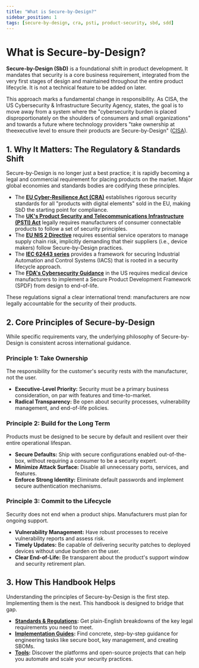 ```yaml
---
title: "What is Secure-by-Design?"
sidebar_position: 1
tags: [secure-by-design, cra, psti, product-security, sbd, sdd]
---
```


# What is Secure-by-Design?

**Secure-by-Design (SbD)** is a foundational shift in product development. It mandates that security is a core business requirement, integrated from the very first stages of design and maintained throughout the entire product lifecycle. It is not a technical feature to be added on later.

This approach marks a fundamental change in responsibility. As CISA, the US Cybersecurity & Infrastructure Security Agency, states, the goal is to move away from a system where the "cybersecurity burden is placed disproportionately on the shoulders of consumers and small organizations" and towards a future where technology providers "take ownership at theexecutive level to ensure their products are Secure-by-Design" ([CISA][cisa_sbd]).

## 1. Why It Matters: The Regulatory & Standards Shift

Secure-by-Design is no longer just a best practice; it is rapidly becoming a legal and commercial requirement for placing products on the market. Major global economies and standards bodies are codifying these principles.

-   The **[EU Cyber-Resilience Act (CRA)](../standards/eu/cra-overview.md)** establishes rigorous security standards for all "products with digital elements" sold in the EU, making SbD the starting point for compliance.
-   The **[UK's Product Security and Telecommunications Infrastructure (PSTI) Act](../standards/uk/psti-overview.md)** legally requires manufacturers of consumer connectable products to follow a set of security principles.
-   The **[EU NIS 2 Directive](../standards/eu/nis2-overview.md)** requires essential service operators to manage supply chain risk, implicitly demanding that their suppliers (i.e., device makers) follow Secure-by-Design practices.
-   The **[IEC 62443 series](../standards/global/iec62443-overview.md)** provides a framework for securing Industrial Automation and Control Systems (IACS) that is rooted in a security lifecycle approach.
-   The **[FDA's Cybersecurity Guidance](../standards/us/fda-cybersecurity-overview.md)** in the US requires medical device manufacturers to implement a Secure Product Development Framework (SPDF) from design to end-of-life.

These regulations signal a clear international trend: manufacturers are now legally accountable for the security of their products.

## 2. Core Principles of Secure-by-Design

While specific requirements vary, the underlying philosophy of Secure-by-Design is consistent across international guidance.

### Principle 1: Take Ownership
The responsibility for the customer's security rests with the manufacturer, not the user.
- **Executive-Level Priority:** Security must be a primary business consideration, on par with features and time-to-market.
- **Radical Transparency:** Be open about security processes, vulnerability management, and end-of-life policies.

### Principle 2: Build for the Long Term
Products must be designed to be secure by default and resilient over their entire operational lifespan.
- **Secure Defaults:** Ship with secure configurations enabled out-of-the-box, without requiring a consumer to be a security expert.
- **Minimize Attack Surface:** Disable all unnecessary ports, services, and features.
- **Enforce Strong Identity:** Eliminate default passwords and implement secure authentication mechanisms.

### Principle 3: Commit to the Lifecycle
Security does not end when a product ships. Manufacturers must plan for ongoing support.
- **Vulnerability Management:** Have robust processes to receive vulnerability reports and assess risk.
- **Timely Updates:** Be capable of delivering security patches to deployed devices without undue burden on the user.
- **Clear End-of-Life:** Be transparent about the product's support window and security retirement plan.

## 3. How This Handbook Helps

Understanding the principles of Secure-by-Design is the first step. Implementing them is the next. This handbook is designed to bridge that gap.

-   **[Standards & Regulations](./../standards/index.md):** Get plain-English breakdowns of the key legal requirements you need to meet.
-   **[Implementation Guides](./../implementation/index.md):** Find concrete, step-by-step guidance for engineering tasks like secure boot, key management, and creating SBOMs.
-   **[Tools](./../tools/index.md):** Discover the platforms and open-source projects that can help you automate and scale your security practices.

<!-- Citations -->
[cisa_sbd]: https://www.cisa.gov/securebydesign "CISA: Secure-by-Design"
[cra_annexI]: https://eur-lex.europa.eu/legal-content/EN/TXT/?uri=CELEX:02024R2847-20241120#anx_I "CRA Annex I – Essential cybersecurity requirements"
[uk_psti_law]: https://www.gov.uk/government/news/new-laws-to-protect-consumers-from-cyber-criminals-come-into-force-in-the-uk "UK Government: New laws to protect consumers from cyber criminals come into force in the UK" 